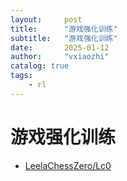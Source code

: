 ```yaml
---
layout:     post
title:      "游戏强化训练"
subtitle:   "游戏强化训练"
date:       2025-01-12
author:     "vxiaozhi"
catalog: true
tags:
    - rl
---
```


# 游戏强化训练

- [LeelaChessZero/Lc0](https://github.com/LeelaChessZero/lc0)